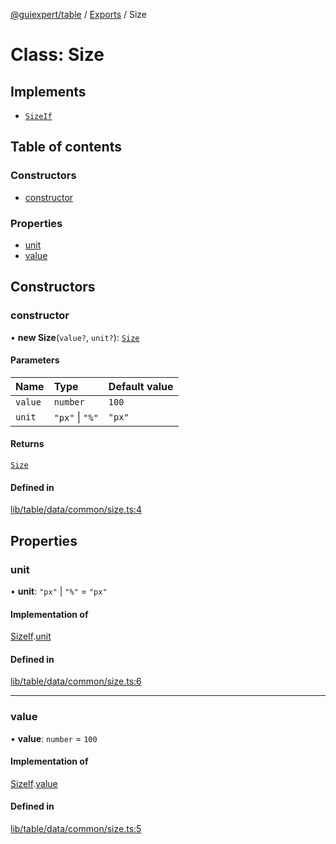 [@guiexpert/table](../README.md) / [Exports](../modules.md) / Size

# Class: Size

## Implements

- [`SizeIf`](../interfaces/SizeIf.md)

## Table of contents

### Constructors

- [constructor](Size.md#constructor)

### Properties

- [unit](Size.md#unit)
- [value](Size.md#value)

## Constructors

### constructor

• **new Size**(`value?`, `unit?`): [`Size`](Size.md)

#### Parameters

| Name | Type | Default value |
| :------ | :------ | :------ |
| `value` | `number` | `100` |
| `unit` | ``"px"`` \| ``"%"`` | `"px"` |

#### Returns

[`Size`](Size.md)

#### Defined in

[lib/table/data/common/size.ts:4](https://github.com/guiexperttable/ge-table/blob/a7cb25d/libs/table/src/lib/table/data/common/size.ts#L4)

## Properties

### unit

• **unit**: ``"px"`` \| ``"%"`` = `"px"`

#### Implementation of

[SizeIf](../interfaces/SizeIf.md).[unit](../interfaces/SizeIf.md#unit)

#### Defined in

[lib/table/data/common/size.ts:6](https://github.com/guiexperttable/ge-table/blob/a7cb25d/libs/table/src/lib/table/data/common/size.ts#L6)

___

### value

• **value**: `number` = `100`

#### Implementation of

[SizeIf](../interfaces/SizeIf.md).[value](../interfaces/SizeIf.md#value)

#### Defined in

[lib/table/data/common/size.ts:5](https://github.com/guiexperttable/ge-table/blob/a7cb25d/libs/table/src/lib/table/data/common/size.ts#L5)

